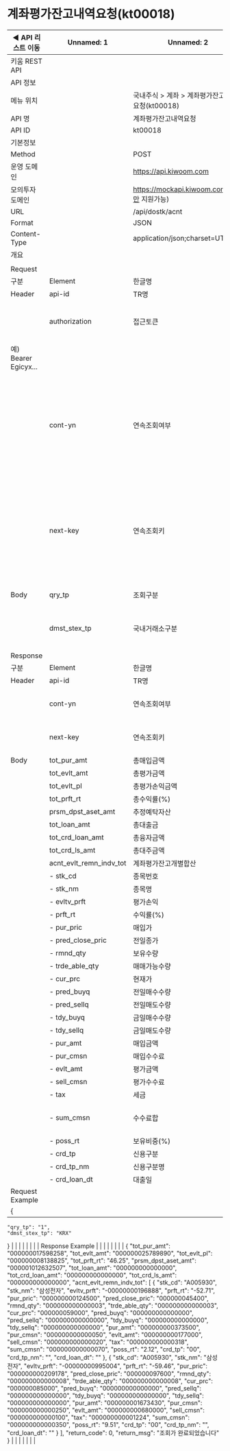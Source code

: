 # 계좌평가잔고내역요청(kt00018)

| ◀ API 리스트 이동 | Unnamed: 1 | Unnamed: 2 | Unnamed: 3 | Unnamed: 4 | Unnamed: 5 | Unnamed: 6 |
| --- | --- | --- | --- | --- | --- | --- |
| 키움 REST API |  |  |  |  |  |  |
| API 정보 |  |  |  |  |  |  |
| 메뉴 위치 |  | 국내주식 > 계좌 > 계좌평가잔고내역요청(kt00018) |  |  |  |  |
| API 명 |  | 계좌평가잔고내역요청 |  |  |  |  |
| API ID |  | kt00018 |  |  |  |  |
| 기본정보 |  |  |  |  |  |  |
| Method |  | POST |  |  |  |  |
| 운영 도메인 |  | https://api.kiwoom.com |  |  |  |  |
| 모의투자 도메인 |  | https://mockapi.kiwoom.com(KRX만 지원가능) |  |  |  |  |
| URL |  | /api/dostk/acnt |  |  |  |  |
| Format |  | JSON |  |  |  |  |
| Content-Type |  | application/json;charset=UTF-8 |  |  |  |  |
| 개요 |  |  |  |  |  |  |
|  |  |  |  |  |  |  |
| Request |  |  |  |  |  |  |
| 구분 | Element | 한글명 | Type | Required | Length | Description |
| Header | api-id | TR명 | String | Y | 10 |  |
|  | authorization | 접근토큰 | String | Y | 1000 | 토큰 지정시 토큰타입("Bearer") 붙혀서 호출 
 예) Bearer Egicyx... |
|  | cont-yn | 연속조회여부 | String | N | 1 | 응답 Header의 연속조회여부값이 Y일 경우 다음데이터 요청시 응답 Header의 cont-yn값 세팅 |
|  | next-key | 연속조회키 | String | N | 50 | 응답 Header의 연속조회여부값이 Y일 경우 다음데이터 요청시 응답 Header의 next-key값 세팅 |
| Body | qry_tp | 조회구분 | String | Y | 1 | 1:합산, 2:개별 |
|  | dmst_stex_tp | 국내거래소구분 | String | Y | 6 | KRX:한국거래소,NXT:넥스트트레이드 |
| Response |  |  |  |  |  |  |
| 구분 | Element | 한글명 | Type | Required | Length | Description |
| Header | api-id | TR명 | String | Y | 10 |  |
|  | cont-yn | 연속조회여부 | String | N | 1 | 다음 데이터가 있을시 Y값 전달 |
|  | next-key | 연속조회키 | String | N | 50 | 다음 데이터가 있을시 다음 키값 전달 |
| Body | tot_pur_amt | 총매입금액 | String | N | 15 |  |
|  | tot_evlt_amt | 총평가금액 | String | N | 15 |  |
|  | tot_evlt_pl | 총평가손익금액 | String | N | 15 |  |
|  | tot_prft_rt | 총수익률(%) | String | N | 12 |  |
|  | prsm_dpst_aset_amt | 추정예탁자산 | String | N | 15 |  |
|  | tot_loan_amt | 총대출금 | String | N | 15 |  |
|  | tot_crd_loan_amt | 총융자금액 | String | N | 15 |  |
|  | tot_crd_ls_amt | 총대주금액 | String | N | 15 |  |
|  | acnt_evlt_remn_indv_tot | 계좌평가잔고개별합산 | LIST | N |  |  |
|  | - stk_cd | 종목번호 | String | N | 12 |  |
|  | - stk_nm | 종목명 | String | N | 40 |  |
|  | - evltv_prft | 평가손익 | String | N | 15 |  |
|  | - prft_rt | 수익률(%) | String | N | 12 |  |
|  | - pur_pric | 매입가 | String | N | 15 |  |
|  | - pred_close_pric | 전일종가 | String | N | 12 |  |
|  | - rmnd_qty | 보유수량 | String | N | 15 |  |
|  | - trde_able_qty | 매매가능수량 | String | N | 15 |  |
|  | - cur_prc | 현재가 | String | N | 12 |  |
|  | - pred_buyq | 전일매수수량 | String | N | 15 |  |
|  | - pred_sellq | 전일매도수량 | String | N | 15 |  |
|  | - tdy_buyq | 금일매수수량 | String | N | 15 |  |
|  | - tdy_sellq | 금일매도수량 | String | N | 15 |  |
|  | - pur_amt | 매입금액 | String | N | 15 |  |
|  | - pur_cmsn | 매입수수료 | String | N | 15 |  |
|  | - evlt_amt | 평가금액 | String | N | 15 |  |
|  | - sell_cmsn | 평가수수료 | String | N | 15 |  |
|  | - tax | 세금 | String | N | 15 |  |
|  | - sum_cmsn | 수수료합 | String | N | 15 | 매입수수료 + 평가수수료 |
|  | - poss_rt | 보유비중(%) | String | N | 12 |  |
|  | - crd_tp | 신용구분 | String | N | 2 |  |
|  | - crd_tp_nm | 신용구분명 | String | N | 4 |  |
|  | - crd_loan_dt | 대출일 | String | N | 8 |  |
| Request Example |  |  |  |  |  |  |
| {
    "qry_tp": "1",
    "dmst_stex_tp": "KRX"
} |  |  |  |  |  |  |
| Response Example |  |  |  |  |  |  |
| {
    "tot_pur_amt": "000000017598258",
    "tot_evlt_amt": "000000025789890",
    "tot_evlt_pl": "000000008138825",
    "tot_prft_rt": "46.25",
    "prsm_dpst_aset_amt": "000001012632507",
    "tot_loan_amt": "000000000000000",
    "tot_crd_loan_amt": "000000000000000",
    "tot_crd_ls_amt": "000000000000000",
    "acnt_evlt_remn_indv_tot": [
        {
            "stk_cd": "A005930",
            "stk_nm": "삼성전자",
            "evltv_prft": "-00000000196888",
            "prft_rt": "-52.71",
            "pur_pric": "000000000124500",
            "pred_close_pric": "000000045400",
            "rmnd_qty": "000000000000003",
            "trde_able_qty": "000000000000003",
            "cur_prc": "000000059000",
            "pred_buyq": "000000000000000",
            "pred_sellq": "000000000000000",
            "tdy_buyq": "000000000000000",
            "tdy_sellq": "000000000000000",
            "pur_amt": "000000000373500",
            "pur_cmsn": "000000000000050",
            "evlt_amt": "000000000177000",
            "sell_cmsn": "000000000000020",
            "tax": "000000000000318",
            "sum_cmsn": "000000000000070",
            "poss_rt": "2.12",
            "crd_tp": "00",
            "crd_tp_nm": "",
            "crd_loan_dt": ""
        },
        {
            "stk_cd": "A005930",
            "stk_nm": "삼성전자",
            "evltv_prft": "-00000000995004",
            "prft_rt": "-59.46",
            "pur_pric": "000000000209178",
            "pred_close_pric": "000000097600",
            "rmnd_qty": "000000000000008",
            "trde_able_qty": "000000000000008",
            "cur_prc": "000000085000",
            "pred_buyq": "000000000000000",
            "pred_sellq": "000000000000000",
            "tdy_buyq": "000000000000000",
            "tdy_sellq": "000000000000000",
            "pur_amt": "000000001673430",
            "pur_cmsn": "000000000000250",
            "evlt_amt": "000000000680000",
            "sell_cmsn": "000000000000100",
            "tax": "000000000001224",
            "sum_cmsn": "000000000000350",
            "poss_rt": "9.51",
            "crd_tp": "00",
            "crd_tp_nm": "",
            "crd_loan_dt": ""
        }
    ],
    "return_code": 0,
    "return_msg": "조회가 완료되었습니다"
} |  |  |  |  |  |  |

